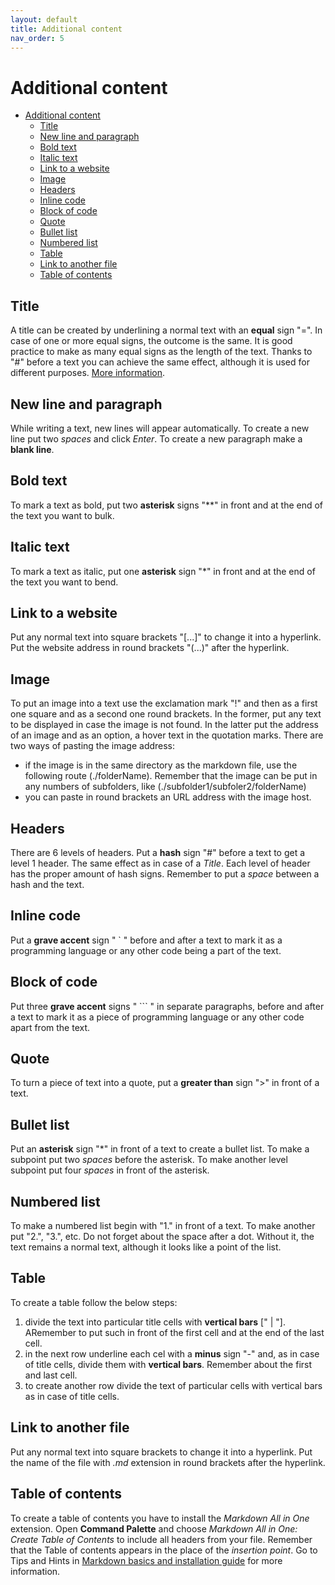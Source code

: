 ```yaml
---
layout: default
title: Additional content
nav_order: 5
---
```


Additional content
==================

- [Additional content](#additional-content)
  - [Title](#title)
  - [New line and paragraph](#new-line-and-paragraph)
  - [Bold text](#bold-text)
  - [Italic text](#italic-text)
  - [Link to a website](#link-to-a-website)
  - [Image](#image)
  - [Headers](#headers)
  - [Inline code](#inline-code)
  - [Block of code](#block-of-code)
  - [Quote](#quote)
  - [Bullet list](#bullet-list)
  - [Numbered list](#numbered-list)
  - [Table](#table)
  - [Link to another file](#link-to-another-file)
  - [Table of contents](#table-of-contents)

## Title 
A title can be created by underlining a normal text with an **equal** sign "=". In case of one or more equal signs, the outcome is the same. It is good practice to make as many equal signs as the length of the text. Thanks to "#" before a text you can achieve the same effect, although it is used for different purposes. [More information]().

## New line and paragraph
While writing a text, new lines will appear automatically. To create a new line put two *spaces* and click *Enter*. To create a new paragraph make a **blank line**.

## Bold text

To mark a text as bold, put two **asterisk** signs "**" in front and at the end of the text you want to bulk.

## Italic text

To mark a text as italic, put one **asterisk** sign "*" in front and at the end of the text you want to bend.

## Link to a website

Put any normal text into square brackets "[...]" to change it into a hyperlink. Put the website address in round brackets "(...)" after the hyperlink.

## Image

To put an image into a text use the exclamation mark "!" and then as a first one square and as a second one round brackets. In the former, put any text to be displayed in case the image is not found. In the latter put the address of an image and as an option, a hover text in the quotation marks. There are two ways of pasting the image address:

* if the image is in the same directory as the markdown file, use the following route (./folderName). Remember that the image can be put in any numbers of subfolders, like (./subfolder1/subfoler2/folderName)
* you can paste in round brackets an URL address with the image host.

## Headers

There are 6 levels of headers. Put a **hash** sign "#" before a text to get a level 1 header. The same effect as in case of a *Title*. Each level of header has the proper amount of hash signs. Remember to put a *space* between a hash and the text.

## Inline code

Put a **grave accent** sign " ` " before and after a text to mark it as a programming language or any other code being a part of the text.

## Block of code

Put three **grave accent** signs " ``` " in separate paragraphs, before and after a text to mark it as a piece of programming language or any other code apart from the text.

## Quote

To turn a piece of text into a quote, put a **greater than** sign ">" in front of a text. 

## Bullet list

Put an **asterisk** sign "*" in front of a text to create a bullet list. To make a subpoint put two *spaces* before the asterisk. To make another level subpoint put four *spaces* in front of the asterisk.

## Numbered list

To make a numbered list begin with "1." in front of a text. To make another put "2.", "3.", etc. Do not forget about the space after a dot. Without it, the text remains a normal text, although it looks like a point of the list. 

## Table

To create a table follow the below steps:
1. divide the text into particular title cells with **vertical bars** [" | "]. ARemember to put such in front of the first cell and at the end of the last cell.
2. in the next row underline each cel with a **minus** sign "-" and, as in case of title cells, divide them with **vertical bars**. Remember about the first and last cell.
3. to create another row divide the text of particular cells with vertical bars as in case of title cells.

## Link to another file

Put any normal text into square brackets to change it into a hyperlink. Put the name of the file with *.md* extension in round brackets after the hyperlink.

## Table of contents

To create a table of contents you have to install the *Markdown All in One* extension. Open **Command Palette** and choose *Markdown All in One: Create Table of Contents* to include all headers from your file. Remember that the Table of contents appears in the place of the *insertion point*. Go to Tips and Hints in [Markdown basics and installation guide](Markdown_basics_and_instalation_guide.md) for more information. 
